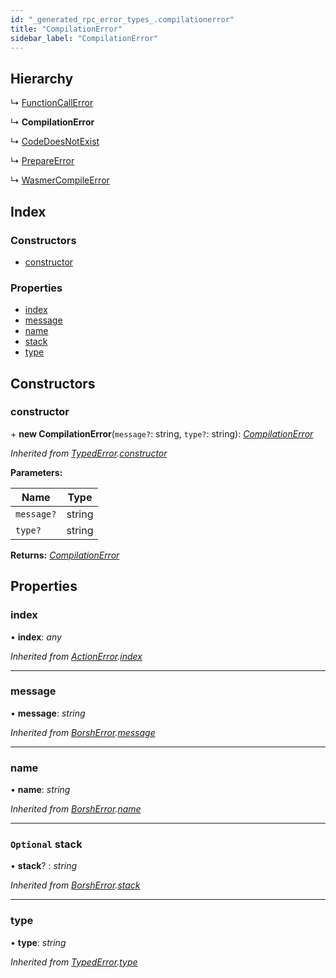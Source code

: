 ```yaml
---
id: "_generated_rpc_error_types_.compilationerror"
title: "CompilationError"
sidebar_label: "CompilationError"
---
```


## Hierarchy

  ↳ [FunctionCallError](_generated_rpc_error_types_.functioncallerror.md)

  ↳ **CompilationError**

  ↳ [CodeDoesNotExist](_generated_rpc_error_types_.codedoesnotexist.md)

  ↳ [PrepareError](_generated_rpc_error_types_.prepareerror.md)

  ↳ [WasmerCompileError](_generated_rpc_error_types_.wasmercompileerror.md)

## Index

### Constructors

* [constructor](_generated_rpc_error_types_.compilationerror.md#constructor)

### Properties

* [index](_generated_rpc_error_types_.compilationerror.md#index)
* [message](_generated_rpc_error_types_.compilationerror.md#message)
* [name](_generated_rpc_error_types_.compilationerror.md#name)
* [stack](_generated_rpc_error_types_.compilationerror.md#optional-stack)
* [type](_generated_rpc_error_types_.compilationerror.md#type)

## Constructors

###  constructor

\+ **new CompilationError**(`message?`: string, `type?`: string): *[CompilationError](_generated_rpc_error_types_.compilationerror.md)*

*Inherited from [TypedError](_utils_errors_.typederror.md).[constructor](_utils_errors_.typederror.md#constructor)*

**Parameters:**

Name | Type |
------ | ------ |
`message?` | string |
`type?` | string |

**Returns:** *[CompilationError](_generated_rpc_error_types_.compilationerror.md)*

## Properties

###  index

• **index**: *any*

*Inherited from [ActionError](_generated_rpc_error_types_.actionerror.md).[index](_generated_rpc_error_types_.actionerror.md#index)*

___

###  message

• **message**: *string*

*Inherited from [BorshError](_utils_serialize_.borsherror.md).[message](_utils_serialize_.borsherror.md#message)*

___

###  name

• **name**: *string*

*Inherited from [BorshError](_utils_serialize_.borsherror.md).[name](_utils_serialize_.borsherror.md#name)*

___

### `Optional` stack

• **stack**? : *string*

*Inherited from [BorshError](_utils_serialize_.borsherror.md).[stack](_utils_serialize_.borsherror.md#optional-stack)*

___

###  type

• **type**: *string*

*Inherited from [TypedError](_utils_errors_.typederror.md).[type](_utils_errors_.typederror.md#type)*

